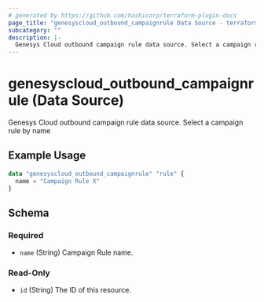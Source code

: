 ```yaml
---
# generated by https://github.com/hashicorp/terraform-plugin-docs
page_title: "genesyscloud_outbound_campaignrule Data Source - terraform-provider-genesyscloud"
subcategory: ""
description: |-
  Genesys Cloud outbound campaign rule data source. Select a campaign rule by name
---
```


# genesyscloud_outbound_campaignrule (Data Source)

Genesys Cloud outbound campaign rule data source. Select a campaign rule by name

## Example Usage

```terraform
data "genesyscloud_outbound_campaignrule" "rule" {
  name = "Campaign Rule X"
}
```

<!-- schema generated by tfplugindocs -->
## Schema

### Required

- `name` (String) Campaign Rule name.

### Read-Only

- `id` (String) The ID of this resource.
